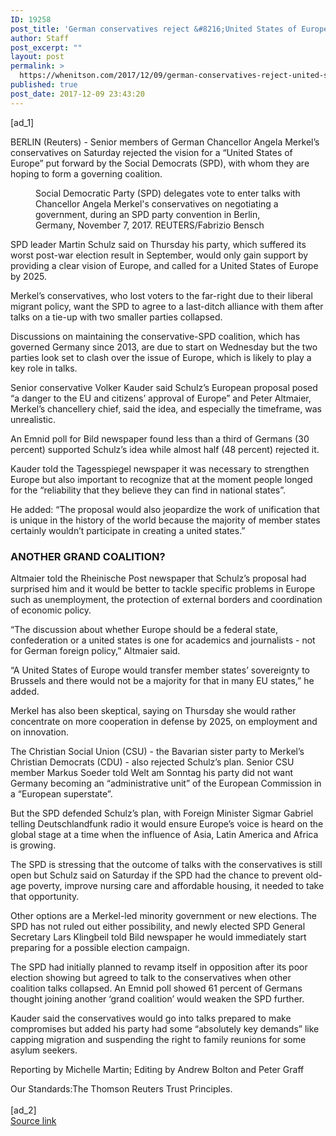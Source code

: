 ```yaml
---
ID: 19258
post_title: 'German conservatives reject &#8216;United States of Europe&#8217; ahead of coalition talks'
author: Staff
post_excerpt: ""
layout: post
permalink: >
  https://whenitson.com/2017/12/09/german-conservatives-reject-united-states-of-europe-ahead-of-coalition-talks/
published: true
post_date: 2017-12-09 23:43:20
---
```

 [ad_1]
<br><div data-reactid="34"><p data-reactid="35">BERLIN (Reuters) - Senior members of German Chancellor Angela Merkel’s conservatives on Saturday rejected the vision for a “United States of Europe” put forward by the Social Democrats (SPD), with whom they are hoping to form a governing coalition. </p><div class="PrimaryAsset_container_2pnvl" data-reactid="36"><div class="Image_container_1tVQo" data-reactid="37"><figure tabindex="-1" data-reactid="38"/><figcaption data-reactid="41"><span class="Image_caption_KoNH1" data-reactid="42">Social Democratic Party (SPD) delegates vote to enter talks with Chancellor Angela Merkel's conservatives on negotiating a government, during an SPD party convention in Berlin, Germany, November 7, 2017. REUTERS/Fabrizio Bensch</span></figcaption></div></div><p data-reactid="43">SPD leader Martin Schulz said on Thursday his party, which suffered its worst post-war election result in September, would only gain support by providing a clear vision of Europe, and called for a United States of Europe by 2025. </p><p data-reactid="44">Merkel’s conservatives, who lost voters to the far-right due to their liberal migrant policy, want the SPD to agree to a last-ditch alliance with them after talks on a tie-up with two smaller parties collapsed. </p><p data-reactid="45">Discussions on maintaining the conservative-SPD coalition, which has governed Germany since 2013, are due to start on Wednesday but the two parties look set to clash over the issue of Europe, which is likely to play a key role in talks. </p><p data-reactid="46">Senior conservative Volker Kauder said Schulz’s European proposal posed “a danger to the EU and citizens’ approval of Europe” and Peter Altmaier, Merkel’s chancellery chief, said the idea, and especially the timeframe, was unrealistic. </p><p data-reactid="47">An Emnid poll for Bild newspaper found less than a third of Germans (30 percent) supported Schulz’s idea while almost half (48 percent) rejected it. </p><p data-reactid="48">Kauder told the Tagesspiegel newspaper it was necessary to strengthen Europe but also important to recognize that at the moment people longed for the “reliability that they believe they can find in national states”. </p><p data-reactid="49">He added: “The proposal would also jeopardize the work of unification that is unique in the history of the world because the majority of member states certainly wouldn’t participate in creating a united states.” </p><h3 data-reactid="50">ANOTHER GRAND COALITION? </h3><p data-reactid="51">Altmaier told the Rheinische Post newspaper that Schulz’s proposal had surprised him and it would be better to tackle specific problems in Europe such as unemployment, the protection of external borders and coordination of economic policy. </p><p data-reactid="52">“The discussion about whether Europe should be a federal state, confederation or a united states is one for academics and journalists - not for German foreign policy,” Altmaier said. </p><p data-reactid="53">“A United States of Europe would transfer member states’ sovereignty to Brussels and there would not be a majority for that in many EU states,” he added. </p><p data-reactid="54">Merkel has also been skeptical, saying on Thursday she would rather concentrate on more cooperation in defense by 2025, on employment and on innovation. </p><p data-reactid="55">The Christian Social Union (CSU) - the Bavarian sister party to Merkel’s Christian Democrats (CDU) - also rejected Schulz’s plan. Senior CSU member Markus Soeder told Welt am Sonntag his party did not want Germany becoming an “administrative unit” of the European Commission in a “European superstate”. </p><p data-reactid="56">But the SPD defended Schulz’s plan, with Foreign Minister Sigmar Gabriel telling Deutschlandfunk radio it would ensure Europe’s voice is heard on the global stage at a time when the influence of Asia, Latin America and Africa is growing. </p><p data-reactid="57">The SPD is stressing that the outcome of talks with the conservatives is still open but Schulz said on Saturday if the SPD had the chance to prevent old-age poverty, improve nursing care and affordable housing, it needed to take that opportunity. </p><p data-reactid="58">Other options are a Merkel-led minority government or new elections. The SPD has not ruled out either possibility, and newly elected SPD General Secretary Lars Klingbeil told Bild newspaper he would immediately start preparing for a possible election campaign. </p><p data-reactid="59">The SPD had initially planned to revamp itself in opposition after its poor election showing but agreed to talk to the conservatives when other coalition talks collapsed. An Emnid poll showed 61 percent of Germans thought joining another ‘grand coalition’ would weaken the SPD further. </p><p data-reactid="60">Kauder said the conservatives would go into talks prepared to make compromises but added his party had some “absolutely key demands” like capping migration and suspending the right to family reunions for some asylum seekers. </p><div class="Attribution_attribution_o4ojT" data-reactid="61"><p class="Attribution_content_27_rw" data-reactid="62">Reporting by Michelle Martin; Editing by Andrew Bolton and Peter Graff</p></div><div class="ArticleBody_trustBadgeContainer_1_iEv" data-reactid="63"><span class="ArticleBody_trustBadgeTitle_3xFqc" data-reactid="64">Our Standards:</span><span class="trustBadgeUrl" data-reactid="65">The Thomson Reuters Trust Principles.</span></div></div>
<br>[ad_2]
<br><a href="http://feeds.reuters.com/~r/Reuters/worldNews/~3/Ov7Jl2x0FBg/german-conservatives-reject-united-states-of-europe-ahead-of-coalition-talks-idUSKBN1E30KH">Source link </a>